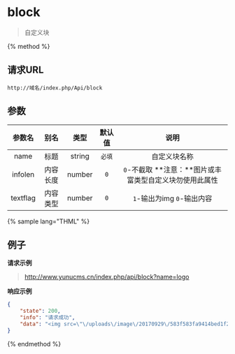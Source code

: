 # block

> 自定义块

{% method %}

## 请求URL

    http://域名/index.php/Api/block

## 参数

|参数名|别名|类型|默认值|说明|
|:----:|:--:|:--:|:----:|:--:|
|name|标题|string|`必填`|自定义块名称|
|infolen|内容长度|number|`0`|`0`-不截取 **注意：**图片或丰富类型自定义块勿使用此属性|
|textflag|内容类型|number|`0`|`1`-输出为img `0`-输出内容|

{% sample lang="THML" %}

## 例子

**请求示例**

> http://www.yunucms.cn/index.php/api/block?name=logo

**响应示例**

```json
{
    "state": 200,
    "info": "请求成功",
    "data": "<img src=\"\/uploads\/image\/20170929\/583f583fa9414bed1f230809411004dd.png\" \/>"
}
```

{% endmethod %}
